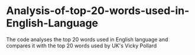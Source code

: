# Analysis-of-top-20-words-used-in-English-Language
The code analyses the top 20 words used in English language and compares it with the top 20 words used by UK's Vicky Pollard
